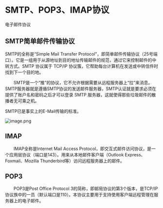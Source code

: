 # SMTP、POP3、IMAP协议

电子邮件协议

## SMTP简单邮件传输协议

SMTP的全称是“Simple Mail Transfer Protocol”，即简单邮件传输协议（25号端口）。它是一组用于从源地址到目的地址传输邮件的规范，通过它来控制邮件的中转方式。SMTP 协议属于 TCP/IP 协议簇，它帮助每台计算机在发送或中转信件时找到下一个目的地。

　　SMTP是一个“推”的协议，它不允许根据需要从远程服务器上“拉”来消息。SMTP服务器就是遵循SMTP协议的发送邮件服务器，SMTP认证就是要求必须在提供了账户名和密码之后才可以登录 SMTP 服务器，这就使得那些垃圾邮件的散播者无可乘之机。

SMTP已是事实上的E-Mail传输的标准。

![image.png](http://ww1.sinaimg.cn/large/006Uqzbtly1gef8wjqpiaj30ry07wn0a.jpg)



##  IMAP

　　IMAP全称是Internet Mail Access Protocol，即交互式邮件访问协议，是一个应用层协议（端口是143）。用来从本地邮件客户端（Outlook Express、Foxmail、Mozilla Thunderbird等）访问远程服务器上的邮件。

## POP3

　　POP3是Post Office Protocol 3的简称，即邮局协议的第3个版本，是TCP/IP协议族中的一员（默认端口是110）。本协议主要用于支持使用客户端远程管理在服务器上的电子邮件。